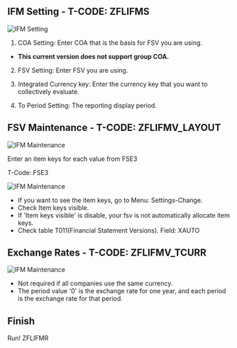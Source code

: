 ## IFM Setting - T-CODE: ZFLIFMS

![IFM Setting](https://github.com/beyondnk/Z_FILAB_IFM/blob/master/docs/IFM_Setting.PNG)


1. COA Setting: Enter COA that is the basis for FSV you are using.

+ __This current version does not support group COA.__

2. FSV Setting: Enter FSV you are using.

3. Integrated Currency key: Enter the currency key that you want to collectively evaluate.

4. To Period Setting: The reporting display period.

## FSV Maintenance - T-CODE: ZFLIFMV_LAYOUT

![IFM Maintenance](https://github.com/open-fi-lab/Z_FILAB_IFM/blob/master/docs/IFM_FSV.PNG)

Enter an item keys for each value from FSE3


T-Code: FSE3

![IFM Maintenance](https://github.com/open-fi-lab/Z_FILAB_IFM/blob/master/docs/FSV.PNG)

- If you want to see the item keys, go to Menu: Settings-Change.
- Check Item keys visible.
- If 'Item keys visible' is disable, your fsv is not automatically allocate item keys.
- Check table T011(Financial Statement Versions). Field: XAUTO

## Exchange Rates - T-CODE: ZFLIFMV_TCURR

![IFM Maintenance](https://github.com/open-fi-lab/Z_FILAB_IFM/blob/master/docs/IFM_Exch.PNG)

- Not required if all companies use the same currency.
- The period value '0' is the exchange rate for one year, and each period is the exchange rate for that period.

## Finish

Run! ZFLIFMR

